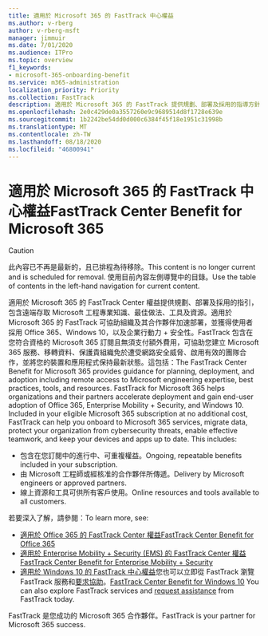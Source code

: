 ```yaml
---
title: 適用於 Microsoft 365 的 FastTrack 中心權益
ms.author: v-rberg
author: v-rberg-msft
manager: jimmuir
ms.date: 7/01/2020
ms.audience: ITPro
ms.topic: overview
f1_keywords:
- microsoft-365-onboarding-benefit
ms.service: m365-administration
localization_priority: Priority
ms.collection: FastTrack
description: 適用於 Microsoft 365 的 FastTrack 提供規劃、部署及採用的指導方針，包含遠端存取 Microsoft 工程專業知識、最佳做法、工具及資源。適用於 Microsoft 365 的 FastTrack 可協助組織及其合作夥伴加速部署，並獲得使用者採用 Office 365、Windows 10，以及企業行動力 + 安全性。
ms.openlocfilehash: 2e0c429de0a3557260e9c9689514d8f1728e639e
ms.sourcegitcommit: 1b2242be54dd0d000c6384f45f18e1951c31998b
ms.translationtype: MT
ms.contentlocale: zh-TW
ms.lasthandoff: 08/18/2020
ms.locfileid: "46800941"
---
```

# <a name="fasttrack-center-benefit-for-microsoft-365"></a><span data-ttu-id="af75d-104">適用於 Microsoft 365 的 FastTrack 中心權益</span><span class="sxs-lookup"><span data-stu-id="af75d-104">FastTrack Center Benefit for Microsoft 365</span></span>

> [!CAUTION]
> <span data-ttu-id="af75d-105">此內容已不再是最新的，且已排程為待移除。</span><span class="sxs-lookup"><span data-stu-id="af75d-105">This content is no longer current and is scheduled for removal.</span></span> <span data-ttu-id="af75d-106">使用目前內容左側導覽中的目錄。</span><span class="sxs-lookup"><span data-stu-id="af75d-106">Use the table of contents in the left-hand navigation for current content.</span></span>

<span data-ttu-id="af75d-p103">適用於 Microsoft 365 的 FastTrack Center 權益提供規劃、部署及採用的指引，包含遠端存取 Microsoft 工程專業知識、最佳做法、工具及資源。適用於 Microsoft 365 的 FastTrack 可協助組織及其合作夥伴加速部署，並獲得使用者採用 Office 365、Windows 10，以及企業行動力 + 安全性。FastTrack 包含在您符合資格的 Microsoft 365 訂閱且無須支付額外費用，可協助您建立 Microsoft 365 服務、移轉資料、保護貴組織免於遭受網路安全威脅、啟用有效的團隊合作，並將您的裝置和應用程式保持最新狀態。這包括：</span><span class="sxs-lookup"><span data-stu-id="af75d-p103">The FastTrack Center Benefit for Microsoft 365 provides guidance for planning, deployment, and adoption including remote access to Microsoft engineering expertise, best practices, tools, and resources. FastTrack for Microsoft 365 helps organizations and their partners accelerate deployment and gain end-user adoption of Office 365, Enterprise Mobility + Security, and Windows 10. Included in your eligible Microsoft 365 subscription at no additional cost, FastTrack can help you onboard to Microsoft 365 services, migrate data, protect your organization from cybersecurity threats, enable effective teamwork, and keep your devices and apps up to date. This includes:</span></span>

- <span data-ttu-id="af75d-111">包含在您訂閱中的進行中、可重複權益。</span><span class="sxs-lookup"><span data-stu-id="af75d-111">Ongoing, repeatable benefits included in your subscription.</span></span>
- <span data-ttu-id="af75d-112">由 Microsoft 工程師或經核准的合作夥伴所傳遞。</span><span class="sxs-lookup"><span data-stu-id="af75d-112">Delivery by Microsoft engineers or approved partners.</span></span>
- <span data-ttu-id="af75d-113">線上資源和工具可供所有客戶使用。</span><span class="sxs-lookup"><span data-stu-id="af75d-113">Online resources and tools available to all customers.</span></span>
  
<span data-ttu-id="af75d-114">若要深入了解，請參閱：</span><span class="sxs-lookup"><span data-stu-id="af75d-114">To learn more, see:</span></span>

- [<span data-ttu-id="af75d-115">適用於 Office 365 的 FastTrack Center 權益</span><span class="sxs-lookup"><span data-stu-id="af75d-115">FastTrack Center Benefit for Office 365</span></span>](O365-fasttrack-benefit-for-office-365.md) 
- [<span data-ttu-id="af75d-116">適用於 Enterprise Mobility + Security (EMS) 的 FastTrack Center 權益</span><span class="sxs-lookup"><span data-stu-id="af75d-116">FastTrack Center Benefit for Enterprise Mobility + Security</span></span>](EMS-fasttrack-benefit-for-EMS.md)
- <span data-ttu-id="af75d-117">[適用於 Windows 10 的 FastTrack 中心權益](Win-10-fasttrack-benefit-for-Windows-10.md)您也可以立即從 FastTrack 瀏覽 FastTrack 服務和[要求協助](https://go.microsoft.com/fwlink/p/?LinkId=2003903)。</span><span class="sxs-lookup"><span data-stu-id="af75d-117">[FastTrack Center Benefit for Windows 10](Win-10-fasttrack-benefit-for-Windows-10.md) You can also explore FastTrack services and [request assistance](https://go.microsoft.com/fwlink/p/?LinkId=2003903) from FastTrack today.</span></span>

<span data-ttu-id="af75d-118">FastTrack 是您成功的 Microsoft 365 合作夥伴。</span><span class="sxs-lookup"><span data-stu-id="af75d-118">FastTrack is your partner for Microsoft 365 success.</span></span>
  